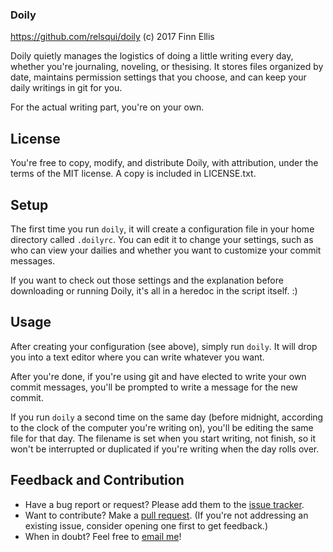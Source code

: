 ### Doily
https://github.com/relsqui/doily
(c) 2017 Finn Ellis

Doily quietly manages the logistics of doing a little writing every day,
whether you're journaling, noveling, or thesising. It stores files organized by
date, maintains permission settings that you choose, and can keep your daily
writings in git for you.

For the actual writing part, you're on your own.

## License

You're free to copy, modify, and distribute Doily, with attribution, under the
terms of the MIT license. A copy is included in LICENSE.txt.

## Setup

The first time you run `doily`, it will create a configuration file in your home
directory called `.doilyrc`.  You can edit it to change your settings, such as
who can view your dailies and whether you want to customize your commit
messages.

If you want to check out those settings and the explanation before downloading
or running Doily, it's all in a heredoc in the script itself. :)

## Usage

After creating your configuration (see above), simply run `doily`. It will drop
you into a text editor where you can write whatever you want.

After you're done, if you're using git and have elected to write your own
commit messages, you'll be prompted to write a message for the new commit.

If you run `doily` a second time on the same day (before midnight, according
to the clock of the computer you're writing on), you'll be editing the same
file for that day. The filename is set when you start writing, not finish, so
it won't be interrupted or duplicated if you're writing when the day rolls over.

## Feedback and Contribution

* Have a bug report or request? Please add them to the
  [issue tracker](https://github.com/relsqui/doily/issues).
* Want to contribute? Make a
  [pull request](https://www.thinkful.com/learn/github-pull-request-tutorial/).
  (If you're not addressing an existing issue, consider opening one first to
  get feedback.)
* When in doubt? Feel free to [email me](mailto:relsqui@chiliahedron.com)!
